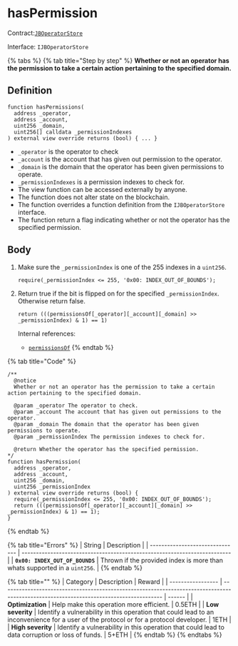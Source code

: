 # hasPermission

Contract:[`JBOperatorStore`](../)​‌

Interface: `IJBOperatorStore`

{% tabs %}
{% tab title="Step by step" %}
**Whether or not an operator has the permission to take a certain action pertaining to the specified domain.**

## Definition

```solidity
function hasPermissions(
  address _operator,
  address _account,
  uint256 _domain,
  uint256[] calldata _permissionIndexes
) external view override returns (bool) { ... }
```

* `_operator` is the operator to check
* `_account` is the account that has given out permission to the operator.
* `_domain` is the domain that the operator has been given permissions to operate.
* `_permissionIndexes` is a permission indexes to check for.
* The view function can be accessed externally by anyone.
* The function does not alter state on the blockchain.
* The function overrides a function definition from the `IJBOperatorStore` interface.
* The function return a flag indicating whether or not the operator has the specified permission.

## Body

1.  Make sure the `_permissionIndex` is one of the 255 indexes in a `uint256`.

    ```solidity
    require(_permissionIndex <= 255, '0x00: INDEX_OUT_OF_BOUNDS');
    ```
2.  Return true if the bit is flipped on for the specified `_permissionIndex`. Otherwise return false.

    ```solidity
    return (((permissionsOf[_operator][_account][_domain] >> _permissionIndex) & 1) == 1)
    ```

    Internal references:

    * [`permissionsOf`](../properties/permissionsof.md)
{% endtab %}

{% tab title="Code" %}
```solidity
/** 
  @notice 
  Whether or not an operator has the permission to take a certain action pertaining to the specified domain.

  @param _operator The operator to check.
  @param _account The account that has given out permissions to the operator.
  @param _domain The domain that the operator has been given permissions to operate.
  @param _permissionIndex The permission indexes to check for.

  @return Whether the operator has the specified permission.
*/
function hasPermission(
  address _operator,
  address _account,
  uint256 _domain,
  uint256 _permissionIndex
) external view override returns (bool) {
  require(_permissionIndex <= 255, '0x00: INDEX_OUT_OF_BOUNDS');
  return (((permissionsOf[_operator][_account][_domain] >> _permissionIndex) & 1) == 1);
}
```
{% endtab %}

{% tab title="Errors" %}
| String                          | Description                                                               |
| ------------------------------- | ------------------------------------------------------------------------- |
| **`0x00: INDEX_OUT_OF_BOUNDS`** | Thrown if the provided index is more than whats supported in a `uint256`. |
{% endtab %}

{% tab title="" %}
| Category          | Description                                                                                                                            | Reward |
| ----------------- | -------------------------------------------------------------------------------------------------------------------------------------- | ------ |
| **Optimization**  | Help make this operation more efficient.                                                                                               | 0.5ETH |
| **Low severity**  | Identify a vulnerability in this operation that could lead to an inconvenience for a user of the protocol or for a protocol developer. | 1ETH   |
| **High severity** | Identify a vulnerability in this operation that could lead to data corruption or loss of funds.                                        | 5+ETH  |
{% endtab %}
{% endtabs %}
